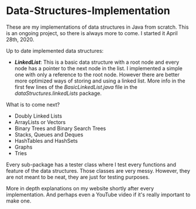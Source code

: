 # Data-Structures-Implementation 

These are my implementations of data structures in Java from scratch. This is an ongoing project, so there is always more to come. I started it April 28th, 2020. 

Up to date implemented data structures:
* *__LinkedList__*: This is a basic data structure with a root node and every node has a pointer to the next node in the list. I implemented a simple one with only a reference to the root node. However there are better more optimized ways of storing and using a linked list. More info in the first few lines of the *BasicLinkedList.java* file in the *dataStructures.linkedLists* package. 

What is to come next?
* Doubly Linked Lists
* ArrayLists or Vectors
* Binary Trees and Binary Search Trees
* Stacks, Queues and Deques
* HashTables and HashSets
* Graphs
* Tries

Every sub-package has a tester class where I test every functions and feature of the data structures. Those classes are very messy. However, they are not meant to be neat, they are just for testing purposes.

More in depth explanations on my website shortly after every implementation. And perhaps even a YouTube video if it's really important to make one.  